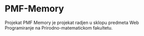 # PMF-Memory
Projekat PMF Memory je projekat radjen u sklopu predmeta Web Programiranje na Prirodno-matematickom fakultetu.
